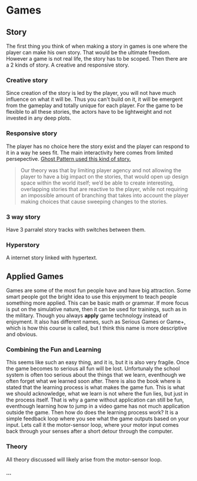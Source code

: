 # Games

## Story
The first thing you think of when making a story in games is one where the player can make his own story. That would be the ultimate freedom. However a game is not real life, the story has to be scoped. Then there are a 2 kinds of story. A creative and responsive story. 

### Creative story
Since creation of the story is led by the player, you will not have much influence on what it will be. Thus you can't build on it, it will be emergent from the gameplay and totally unique for each player. For the game to be flexible to all these stories, the actors have to be lightweight and not invested in any deep plots. 

### Responsive story
The player has no choice here the story exist and the player can respond to it in a way he sees fit. The main interactivity here comes from limited persepective.
[Ghost Pattern used this kind of story.](https://www.gamedeveloper.com/design/deep-dive-dissecting-the-simultaneous-storytelling-in-wayward-strand)

> Our theory was that by limiting player agency and not allowing the player to have a big impact on the stories, that would open up design space within the world itself; we’d be able to create interesting, overlapping stories that are reactive to the player, while not requiring an impossible amount of branching that takes into account the player making choices that cause sweeping changes to the stories. 

### 3 way story
Have 3 parralel story tracks with switches between them.

### Hyperstory
A internet story linked with hypertext.

## Applied Games
Games are some of the most fun people have and have big attraction. Some smart people got the bright idea to use this enjoyment to teach people something more applied. This can be basic math or grammar. If more focus is put on the simulative nature, then it can be used for trainings, such as in the military. Though you always **apply** game technology instead of enjoyment. 
It also has different names, such as Serious Games or Game+, which is how this course is called, but I think this name is more descriptive and obvious. 

### Combining the Fun and Learning
This seems like such an easy thing, and it is, but it is also very fragile. Once the game becomes to serious all fun will be lost. Unfortunaly the school system is often too serious about the things that we learn, eventhough we often forget what we learned soon after. 
There is also the book where is stated that the learning process is what makes the game fun. This is what we should acknowledge, what we learn is not where the fun lies, but just in the process itself. That is why a game without application can still be fun, eventhough learning how to jump in a video game has not much application outside the game.
Then how do does the learning process work? It is a simple feedback loop where you see what the game outputs based on your input. Lets call it the motor-sensor loop, where your motor input comes back through your senses after a short detour through the computer.

### Theory
All theory discussed will likely arise from the motor-sensor loop.

#### ...

